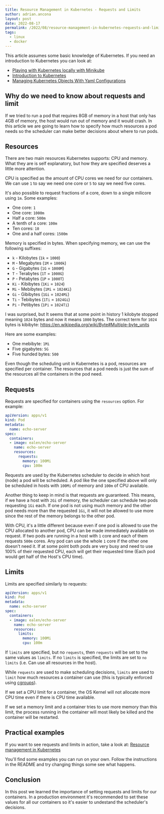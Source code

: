 ```yaml
---
title: Resource Management in Kubernetes - Requests and Limits
author: adrian.ancona
layout: post
date: 2022-08-17
permalink: /2022/08/resource-management-in-kubernetes-requests-and-limits
tags:
  - linux
  - docker
---
```


This article assumes some basic knowledge of Kubernetes. If you need an introduction to Kubernetes you can look at:

- [Playing with Kubernetes locally with Minikube](https://ncona.com/2017/11/playing-with-kubernetes-locally-with-minikube/)
- [Introduction to Kubernetes](https://ncona.com/2021/11/introduction-to-kubernetes)
- [Managing Kubernetes Objects With Yaml Configurations](https://ncona.com/2021/12/managing-kubernetes-objects-with-yaml-configurations)

## Why do we need to know about requests and limit

If we tried to run a pod that requires 8GB of memory in a host that only has 4GB of memory, the host would run out of memory and it would crash. In this article we are going to learn how to specify how much resources a pod needs so the scheduler can make better decisions about where to run pods.

<!--more-->

## Resources

There are two main resources Kubernetes supports: CPU and memory. What they are is self explanatory, but how they are specified deserves a little more attention.

CPU is specified as the amount of CPU cores we need for our containers. We can use `1` to say we need one core or `5` to say we need five cores.

It's also possible to request fractions of a core, down to a single milicore using `1m`. Some examples:

- One core: `1`
- One core: `1000m`
- Half a core: `500m`
- A tenth of a core: `100m`
- Ten cores: `10`
- One and a half cores: `1500m`

Memory is specified in bytes. When specifying memory, we can use the following suffixes:

- `k` - Kilobytes (`1k` = `1000`)
- `M` - Megabytes (`1M` = `1000k`)
- `G` - Gigabytes (`1G` = `1000M`)
- `T` - Terabytes (`1T` = `1000G`)
- `P` - Petabytes (`1P` = `1000T`)
- `Ki` - Kibibytes (`1Ki` = `1024`)
- `Mi` - Mebibytes (`1Mi` = `1024Ki`)
- `Gi` - Gibibytes (`1Gi` = `1024Mi`)
- `Ti` - Tebibytes (`1Ti` = `1024Gi`)
- `Pi` - Petibytes (`1Pi` = `1024Ti`)

I was surprised, but It seems that at some point in history 1 kilobyte stopped meaning `1024` bytes and now it means `1000` bytes. The correct term for `1024` bytes is kibibyte: https://en.wikipedia.org/wiki/Byte#Multiple-byte_units

Here are some examples:

- One mebibyte: `1Mi`
- Five gigabytes: `5G`
- Five hunded bytes: `500`

Even though the scheduling unit in Kubernetes is a pod, resources are specified per container. The resources that a pod needs is just the sum of the resources all the containers in the pod need.

## Requests

Requests are specified for containers using the `resources` option. For example:

```yaml
apiVersion: apps/v1
kind: Pod
metadata:
  name: echo-server
spec:
  containers:
  - image: ealen/echo-server
    name: echo-server
    resources:
      requests:
        memory: 100Mi
        cpu: 100m
```

Requests are used by the Kubernetes scheduler to decide in which host (node) a pod will be scheduled. A pod like the one specified above will only be scheduled in hosts with `100Mi` of memory and `100m` of CPU available.

Another thing to keep in mind is that requests are guaranteed. This means, if we have a host with `2Gi` of memory, the scheduler can schedule two pods requesting `1Gi` each. If one pod is not using much memory and the other pod needs more than the requested `1Gi`, it will not be allowed to use more since the rest of the memory belongs to the other pod.

With CPU, it's a little different because even if one pod is allowed to use the CPU allocated to another pod, CPU can be made immediately available on request. If two pods are running in a host with `1` core and each of them requests `500m` cores. Any pod can use the whole `1` core if the other one doesn't need it. If at some point both pods are very busy and need to use 100% of their requested CPU, each will get their requested time (Each pod would get half of the Host's CPU time).

## Limits

Limits are specified similarly to requests:

```yaml
apiVersion: apps/v1
kind: Pod
metadata:
  name: echo-server
spec:
  containers:
  - image: ealen/echo-server
    name: echo-server
    resources:
      limits:
        memory: 100Mi
        cpu: 100m
```

If `limits` are specified, but no `requests`, then `requests` will be set to the same values as `limits`. If no `limits` is specified, the limits are set to `no limits` (i.e. Can use all resources in the host).

While `requests` are used to make scheduling decisions, `limits` are used to `limit` how much resources a container can use (this is typically enforced using [cgroups](https://en.wikipedia.org/wiki/Cgroups)).

If we set a CPU limit for a container, the OS Kernel will not allocate more CPU time even if there is CPU time available.

If we set a memory limit and a container tries to use more memory than this limit, the process running in the container will most likely be killed and the container will be restarted.

## Practical examples

If you want to see requests and limits in action, take a look at: [Resource management in Kubernetes](https://github.com/soonick/ncona-code-samples/tree/master/resource-management-in-kubernetes)

You'll find some examples you can run on your own. Follow the instructions in the README and try changing things some see what happens.

## Conclusion

In this post we learned the importance of setting requests and limits for our containers. In a production environment it's recommended to set these values for all our containers so it's easier to undestand the scheduler's decisions.
